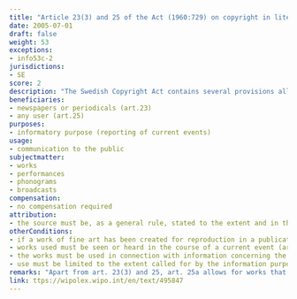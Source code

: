 ```yaml
---
title: "Article 23(3) and 25 of the Act (1960:729) on copyright in literary and artistic works"
date: 2005-07-01
draft: false
weight: 53
exceptions:
- info53c-2
jurisdictions:
- SE
score: 2
description: "The Swedish Copyright Act contains several provisions allowing for uses linked to the reporting of current events. Article 23(3) allows for works of fine art which have been made public to be displayed in a newspaper or a periodical together with a report on a current event, except if the work has been created for reproduction in such a publication. Article 25 allows for works which are being seen or heard in the course of a current event to be displayed in connection with information concerning the current event through radio, television, direct communication or film. The works may, however, be represented only to the extent called for by the information purpose." 
beneficiaries:
- newspapers or periodicals (art.23)
- any user (art.25)
purposes: 
- informatory purpose (reporting of current events)
usage:
- communication to the public
subjectmatter:
- works
- performances
- phonograms
- broadcasts
compensation:
- no compensation required
attribution: 
- the source must be, as a general rule, stated to the extent and in the manner required by proper usage
otherConditions:
- if a work of fine art has been created for reproduction in a publication in a newspaper or a periodical, it cannot be used under the exception as per art.23(3)
- works used must be seen or heard in the course of a current event (art.25)
- the works must be used in connection with information concerning the current event through radio, television, direct communication or film (art.25)
- use must be limited to the extent called for by the information purpose (art.25)
remarks: "Apart from art. 23(3) and 25, art. 25a allows for works that are being seen or heard in a television broadcast to be displayed when a television organization transmits an extract from the broadcast pursuant to art. 48a. Art. 48a allows for television organizations established within a country member of the European Economic Area to make use of extracts from a television broadcast of an event of significant public interest in its own television broadcasts constituting general news programs. Although connected to the reporting of current events exception, the provisions of art. 25a and 48a seem to implement the requirements of the AVMS Directive and the ECTT on “events of major importance for society” and “events of high interest to the public”.<br /><br />The exception as per art.25 extends to the rights of performers (art. 45(3) of the Law), phonograms producers (art. 46(3) of the Law) and broadcasting organisations (art. 48(3) of the Law).<br /><br />Art. 11(2) requires that when a work is used publicly under an exception, the source must be, as a general rule, stated to the extent and in the manner required by proper usage. It also requires that the work must not be altered more than necessary for the intended use."
link: ttps://wipolex.wipo.int/en/text/495847
---
```

